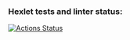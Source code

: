 ### Hexlet tests and linter status:
[![Actions Status](https://github.com/ikijime/php-project-lvl4/workflows/hexlet-check/badge.svg)](https://github.com/ikijime/php-project-lvl4/actions)